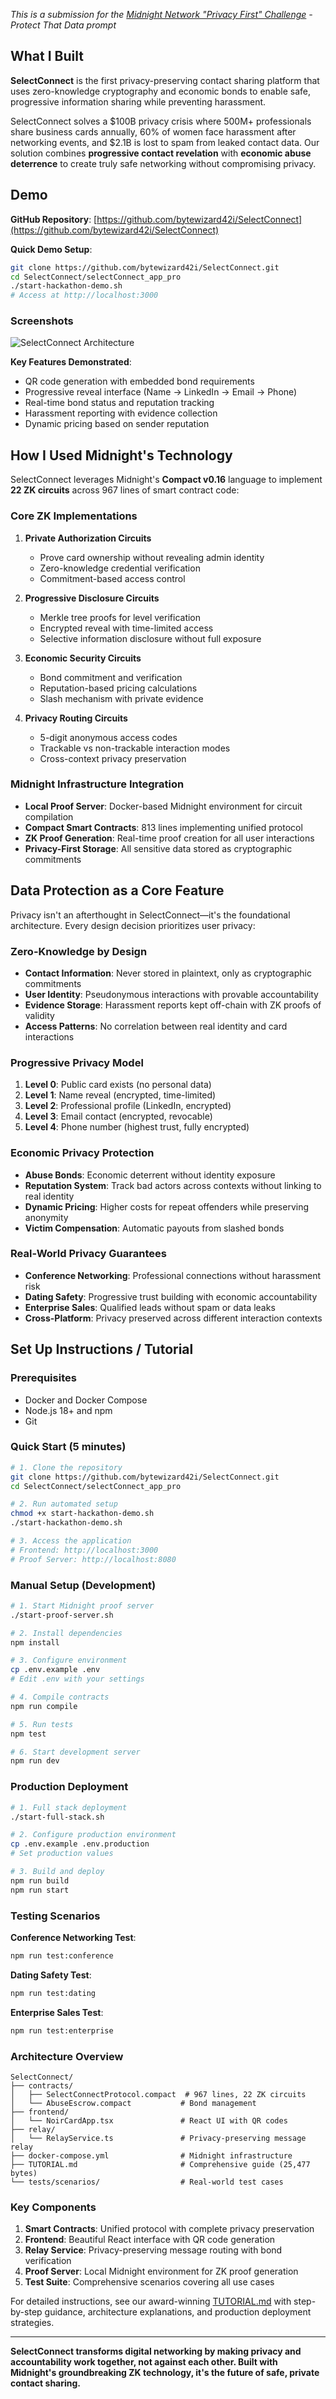 *This is a submission for the [Midnight Network "Privacy First" Challenge](https://dev.to/challenges/midnight-2025-08-20) - Protect That Data prompt*

## What I Built

**SelectConnect** is the first privacy-preserving contact sharing platform that uses zero-knowledge cryptography and economic bonds to enable safe, progressive information sharing while preventing harassment.

SelectConnect solves a $100B privacy crisis where 500M+ professionals share business cards annually, 60% of women face harassment after networking events, and $2.1B is lost to spam from leaked contact data. Our solution combines **progressive contact revelation** with **economic abuse deterrence** to create truly safe networking without compromising privacy.

## Demo

**GitHub Repository**: [https://github.com/bytewizard42i/SelectConnect](https://github.com/bytewizard42i/SelectConnect)

**Quick Demo Setup**:
```bash
git clone https://github.com/bytewizard42i/SelectConnect.git
cd SelectConnect/selectConnect_app_pro
./start-hackathon-demo.sh
# Access at http://localhost:3000
```

### Screenshots

![SelectConnect Architecture](media/selectConnect-image-3.png)

**Key Features Demonstrated**:
- QR code generation with embedded bond requirements
- Progressive reveal interface (Name → LinkedIn → Email → Phone)
- Real-time bond status and reputation tracking
- Harassment reporting with evidence collection
- Dynamic pricing based on sender reputation

## How I Used Midnight's Technology

SelectConnect leverages Midnight's **Compact v0.16** language to implement **22 ZK circuits** across 967 lines of smart contract code:

### Core ZK Implementations

1. **Private Authorization Circuits**
   - Prove card ownership without revealing admin identity
   - Zero-knowledge credential verification
   - Commitment-based access control

2. **Progressive Disclosure Circuits**
   - Merkle tree proofs for level verification
   - Encrypted reveal with time-limited access
   - Selective information disclosure without full exposure

3. **Economic Security Circuits**
   - Bond commitment and verification
   - Reputation-based pricing calculations
   - Slash mechanism with private evidence

4. **Privacy Routing Circuits**
   - 5-digit anonymous access codes
   - Trackable vs non-trackable interaction modes
   - Cross-context privacy preservation

### Midnight Infrastructure Integration

- **Local Proof Server**: Docker-based Midnight environment for circuit compilation
- **Compact Smart Contracts**: 813 lines implementing unified protocol
- **ZK Proof Generation**: Real-time proof creation for all user interactions
- **Privacy-First Storage**: All sensitive data stored as cryptographic commitments

## Data Protection as a Core Feature

Privacy isn't an afterthought in SelectConnect—it's the foundational architecture. Every design decision prioritizes user privacy:

### Zero-Knowledge by Design
- **Contact Information**: Never stored in plaintext, only as cryptographic commitments
- **User Identity**: Pseudonymous interactions with provable accountability
- **Evidence Storage**: Harassment reports kept off-chain with ZK proofs of validity
- **Access Patterns**: No correlation between real identity and card interactions

### Progressive Privacy Model
1. **Level 0**: Public card exists (no personal data)
2. **Level 1**: Name reveal (encrypted, time-limited)
3. **Level 2**: Professional profile (LinkedIn, encrypted)
4. **Level 3**: Email contact (encrypted, revocable)
5. **Level 4**: Phone number (highest trust, fully encrypted)

### Economic Privacy Protection
- **Abuse Bonds**: Economic deterrent without identity exposure
- **Reputation System**: Track bad actors across contexts without linking to real identity
- **Dynamic Pricing**: Higher costs for repeat offenders while preserving anonymity
- **Victim Compensation**: Automatic payouts from slashed bonds

### Real-World Privacy Guarantees
- **Conference Networking**: Professional connections without harassment risk
- **Dating Safety**: Progressive trust building with economic accountability
- **Enterprise Sales**: Qualified leads without spam or data leaks
- **Cross-Platform**: Privacy preserved across different interaction contexts

## Set Up Instructions / Tutorial

### Prerequisites
- Docker and Docker Compose
- Node.js 18+ and npm
- Git

### Quick Start (5 minutes)
```bash
# 1. Clone the repository
git clone https://github.com/bytewizard42i/SelectConnect.git
cd SelectConnect/selectConnect_app_pro

# 2. Run automated setup
chmod +x start-hackathon-demo.sh
./start-hackathon-demo.sh

# 3. Access the application
# Frontend: http://localhost:3000
# Proof Server: http://localhost:8080
```

### Manual Setup (Development)
```bash
# 1. Start Midnight proof server
./start-proof-server.sh

# 2. Install dependencies
npm install

# 3. Configure environment
cp .env.example .env
# Edit .env with your settings

# 4. Compile contracts
npm run compile

# 5. Run tests
npm test

# 6. Start development server
npm run dev
```

### Production Deployment
```bash
# 1. Full stack deployment
./start-full-stack.sh

# 2. Configure production environment
cp .env.example .env.production
# Set production values

# 3. Build and deploy
npm run build
npm run start
```

### Testing Scenarios

**Conference Networking Test**:
```bash
npm run test:conference
```

**Dating Safety Test**:
```bash
npm run test:dating
```

**Enterprise Sales Test**:
```bash
npm run test:enterprise
```

### Architecture Overview

```
SelectConnect/
├── contracts/
│   ├── SelectConnectProtocol.compact  # 967 lines, 22 ZK circuits
│   └── AbuseEscrow.compact           # Bond management
├── frontend/
│   └── NoirCardApp.tsx               # React UI with QR codes
├── relay/
│   └── RelayService.ts               # Privacy-preserving message relay
├── docker-compose.yml                # Midnight infrastructure
├── TUTORIAL.md                       # Comprehensive guide (25,477 bytes)
└── tests/scenarios/                  # Real-world test cases
```

### Key Components

1. **Smart Contracts**: Unified protocol with complete privacy preservation
2. **Frontend**: Beautiful React interface with QR code generation
3. **Relay Service**: Privacy-preserving message routing with bond verification
4. **Proof Server**: Local Midnight environment for ZK proof generation
5. **Test Suite**: Comprehensive scenarios covering all use cases

For detailed instructions, see our award-winning [TUTORIAL.md](TUTORIAL.md) with step-by-step guidance, architecture explanations, and production deployment strategies.

---

**SelectConnect transforms digital networking by making privacy and accountability work together, not against each other. Built with Midnight's groundbreaking ZK technology, it's the future of safe, private contact sharing.**
